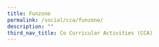 ```yaml
---
title: Funzone
permalink: /social/cca/funzone/
description: ""
third_nav_title: Co Curricular Activities (CCA)
---
```

